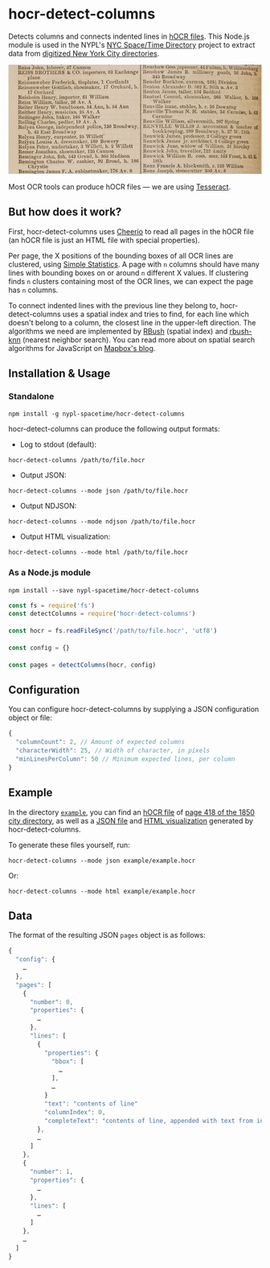 # hocr-detect-columns

Detects columns and connects indented lines in [hOCR files](https://en.wikipedia.org/wiki/HOCR). This Node.js module is used in the NYPL's [NYC Space/Time Directory](http://spacetime.nypl.org/) project to extract data from [digitized New York City directories](https://digitalcollections.nypl.org/search/index?utf8=%E2%9C%93&keywords=city+directory).

![hOCR column detection](hocr-detect-columns.gif)

Most OCR tools can produce hOCR files — we are using [Tesseract](https://github.com/tesseract-ocr/tesseract).

## But how does it work?

First, hocr-detect-columns uses [Cheerio](https://github.com/cheeriojs/cheerio) to read all pages in the hOCR file (an hOCR file is just an HTML file with special properties).

Per page, the X positions of the bounding boxes of all OCR lines are clustered, using [Simple Statistics](https://simplestatistics.org/). A page with `n` columns should have many lines with bounding boxes on or around `n` different X values. If clustering finds `n` clusters containing most of the OCR lines, we can expect the page has `n` columns.

To connect indented lines with the previous line they belong to, hocr-detect-columns uses a spatial index and tries to find, for each line which doesn't belong to a column, the closest line in the upper-left direction. The algorithms we need are implemented by [RBush](https://github.com/mourner/rbush) (spatial index) and [rbush-knn](https://github.com/mourner/rbush-knn) (nearest neighbor search). You can read more about on spatial search algorithms for JavaScript on [Mapbox's blog](https://blog.mapbox.com/a-dive-into-spatial-search-algorithms-ebd0c5e39d2a).

## Installation & Usage

### Standalone

    npm install -g nypl-spacetime/hocr-detect-columns

hocr-detect-columns can produce the following output formats:

- Log to stdout (default):

```
hocr-detect-columns /path/to/file.hocr
```

- Output JSON:

```
hocr-detect-columns --mode json /path/to/file.hocr
```

- Output NDJSON:

```
hocr-detect-columns --mode ndjson /path/to/file.hocr
```

- Output HTML visualization:

```
hocr-detect-columns --mode html /path/to/file.hocr
```

### As a Node.js module

    npm install --save nypl-spacetime/hocr-detect-columns

```js
const fs = require('fs')
const detectColumns = require('hocr-detect-columns')

const hocr = fs.readFileSync('/path/to/file.hocr', 'utf8')

const config = {}

const pages = detectColumns(hocr, config)
```

## Configuration

You can configure hocr-detect-columns by supplying a JSON configuration object or file:

```js
{
  "columnCount": 2, // Amount of expected columns
  "characterWidth": 25, // Width of character, in pixels
  "minLinesPerColumn": 50 // Minimum expected lines, per column
}
```

## Example

In the directory [`example`](example), you can find an [hOCR file](example/example.hocr) of [page 418 of the 1850 city directory](https://digitalcollections.nypl.org/items/a2b222b0-5293-0134-5861-00505686a51c), as well as a [JSON file](example/example.json) and [HTML visualization](http://spacetime.nypl.org/hocr-detect-columns/example/example.html) generated by hocr-detect-columns.

To generate these files yourself, run:

    hocr-detect-columns --mode json example/example.hocr

Or:

    hocr-detect-columns --mode html example/example.hocr

## Data

The format of the resulting JSON `pages` object is as follows:

```js
{
  "config": {
    …
  },
  "pages": [
    {
      "number": 0,
      "properties": {
        …
      },
      "lines": [
        {
          "properties": {
            "bbox": [
              …
            ],
            …
          }
          "text": "contents of line"
          "columnIndex": 0,
          "completeText": "contents of line, appended with text from indented next lines"
        },
        …
      ]
    },
    {
      "number": 1,
      "properties": {
        …
      },
      "lines": [
        …
      ]
    },
    …
  ]
}
```
